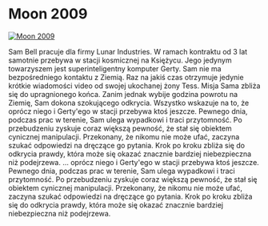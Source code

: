 Moon 2009 
=============
[![Moon 2009 ](http://vidos.pl/images/player.gif)](http://vidos.pl/moon-2009)

 Sam Bell pracuje dla firmy Lunar Industries. W ramach kontraktu od 3 lat samotnie przebywa w stacji kosmicznej na Księżycu. Jego jedynym towarzyszem jest superinteligentny komputer Gerty. Sam nie ma bezpośredniego kontaktu z Ziemią. Raz na jakiś czas otrzymuje jedynie krótkie wiadomości video od swojej ukochanej żony Tess. Misja Sama zbliża się do upragnionego końca. Zanim jednak wybije godzina powrotu na Ziemię, Sam dokona szokującego odkrycia. Wszystko wskazuje na to, że oprócz niego i Gerty'ego w stacji przebywa ktoś jeszcze. Pewnego dnia, podczas prac w terenie, Sam ulega wypadkowi i traci przytomność. Po przebudzeniu zyskuje coraz większą pewność, że stał się obiektem cynicznej manipulacji. Przekonany, że nikomu nie może ufać, zaczyna szukać odpowiedzi na dręczące go pytania. Krok po kroku zbliża się do odkrycia prawdy, która może się okazać znacznie bardziej niebezpieczna niż podejrzewa.   ... oprócz niego i Gerty'ego w stacji przebywa ktoś jeszcze. Pewnego dnia, podczas prac w terenie, Sam ulega wypadkowi i traci przytomność. Po przebudzeniu zyskuje coraz większą pewność, że stał się obiektem cynicznej manipulacji. Przekonany, że nikomu nie może ufać, zaczyna szukać odpowiedzi na dręczące go pytania. Krok po kroku zbliża się do odkrycia prawdy, która może się okazać znacznie bardziej niebezpieczna niż podejrzewa.

